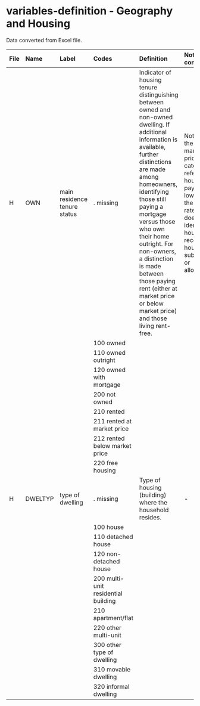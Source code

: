 # variables-definition - Geography and Housing

Data converted from Excel file.

| File   | Name    | Label                        | Codes                               | Definition                                                                                                                                                                                                                                                                                                                                                                                              | Notes / comments                                                                                                                                                                     |
|:-------|:--------|:-----------------------------|:------------------------------------|:--------------------------------------------------------------------------------------------------------------------------------------------------------------------------------------------------------------------------------------------------------------------------------------------------------------------------------------------------------------------------------------------------------|:-------------------------------------------------------------------------------------------------------------------------------------------------------------------------------------|
| H      | OWN     | main residence tenure status | . missing                           | Indicator of housing tenure distinguishing between owned and non-owned dwelling. If additional information is available, further distinctions are made among homeowners, identifying those still paying a mortgage versus those who own their home outright. For non-owners, a distinction is made between those paying rent (either at market price or below market price) and those living rent-free. | Note that the 'below market price' category refers to households paying rent lower than the market rate, and does not identify households receiving housing subsidies or allowances. |
|        |         |                              | 100 owned                           |                                                                                                                                                                                                                                                                                                                                                                                                         |                                                                                                                                                                                      |
|        |         |                              | 110 owned outright                  |                                                                                                                                                                                                                                                                                                                                                                                                         |                                                                                                                                                                                      |
|        |         |                              | 120 owned with mortgage             |                                                                                                                                                                                                                                                                                                                                                                                                         |                                                                                                                                                                                      |
|        |         |                              | 200 not owned                       |                                                                                                                                                                                                                                                                                                                                                                                                         |                                                                                                                                                                                      |
|        |         |                              | 210 rented                          |                                                                                                                                                                                                                                                                                                                                                                                                         |                                                                                                                                                                                      |
|        |         |                              | 211 rented at market price          |                                                                                                                                                                                                                                                                                                                                                                                                         |                                                                                                                                                                                      |
|        |         |                              | 212 rented below market price       |                                                                                                                                                                                                                                                                                                                                                                                                         |                                                                                                                                                                                      |
|        |         |                              | 220 free housing                    |                                                                                                                                                                                                                                                                                                                                                                                                         |                                                                                                                                                                                      |
| H      | DWELTYP | type of dwelling             | . missing                           | Type of housing (building) where the household resides.                                                                                                                                                                                                                                                                                                                                                 | -                                                                                                                                                                                    |
|        |         |                              | 100 house                           |                                                                                                                                                                                                                                                                                                                                                                                                         |                                                                                                                                                                                      |
|        |         |                              | 110 detached house                  |                                                                                                                                                                                                                                                                                                                                                                                                         |                                                                                                                                                                                      |
|        |         |                              | 120 non-detached house              |                                                                                                                                                                                                                                                                                                                                                                                                         |                                                                                                                                                                                      |
|        |         |                              | 200 multi-unit residential building |                                                                                                                                                                                                                                                                                                                                                                                                         |                                                                                                                                                                                      |
|        |         |                              | 210 apartment/flat                  |                                                                                                                                                                                                                                                                                                                                                                                                         |                                                                                                                                                                                      |
|        |         |                              | 220 other multi-unit                |                                                                                                                                                                                                                                                                                                                                                                                                         |                                                                                                                                                                                      |
|        |         |                              | 300 other type of dwelling          |                                                                                                                                                                                                                                                                                                                                                                                                         |                                                                                                                                                                                      |
|        |         |                              | 310 movable dwelling                |                                                                                                                                                                                                                                                                                                                                                                                                         |                                                                                                                                                                                      |
|        |         |                              | 320 informal dwelling               |                                                                                                                                                                                                                                                                                                                                                                                                         |                                                                                                                                                                                      |

